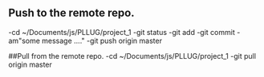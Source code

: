 ## Push to the remote repo.
-cd ~/Documents/js/PLLUG/project_1
-git status
-git add <file name>
-git commit -am"some message ...."
-git push origin master

##Pull from the remote repo.
-cd ~/Documents/js/PLLUG/project_1
-git pull origin master
